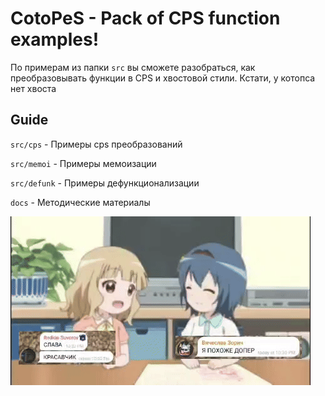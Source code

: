 # CotoPeS - Pack of CPS function examples!

  
По примерам из папки `src` вы сможете разобраться, как преобразовывать функции в CPS и хвостовой стили. Кстати, у котопса нет хвоста

## Guide
  

`src/cps` - Примеры cps преобразований

  

`src/memoi` - Примеры мемоизации

  

`src/defunk` - Примеры дефункционализации

`docs` - Методические материалы

![Буквально мы](vipergang.gif)
